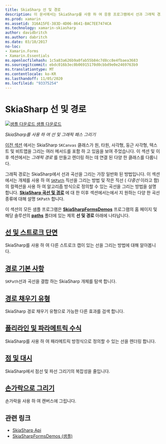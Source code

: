 ```yaml
---
title: SkiaSharp 선 및 경로
description: 이 문서에서는 SkiaSharp를 사용 하 여 응용 프로그램에서 선과 그래픽 경로를 그리는 방법을 설명 하 Xamarin.Forms 고 샘플 코드를 사용 하 여이를 보여 줍니다.
ms.prod: xamarin
ms.assetid: 316A15FE-383D-4D06-8641-BAC7EE7474CA
ms.technology: xamarin-skiasharp
author: davidbritch
ms.author: dabritch
ms.date: 03/10/2017
no-loc:
- Xamarin.Forms
- Xamarin.Essentials
ms.openlocfilehash: 1c5a83a626b9a0fab55b84c7d8cc8e4fbaea3683
ms.sourcegitcommit: ebdc016b3ec0b06915170d0cbbd9e0e2469763b9
ms.translationtype: MT
ms.contentlocale: ko-KR
ms.lasthandoff: 11/05/2020
ms.locfileid: "93375254"
---
```

# <a name="skiasharp-lines-and-paths"></a>SkiaSharp 선 및 경로

[![샘플 다운로드](~/media/shared/download.png) 샘플 다운로드](/samples/xamarin/xamarin-forms-samples/skiasharpforms-demos)

_SkiaSharp를 사용 하 여 선 및 그래픽 패스 그리기_

[이전 섹션](~/xamarin-forms/user-interface/graphics/skiasharp/basics/index.md) 에서는 SkiaSharp `SKCanvas` 클래스가 원, 타원, 사각형, 둥근 사각형, 텍스트 및 비트맵을 그리는 여러 메서드를 포함 하 고 있음을 보여 주었습니다. 이 섹션 및 이후 섹션에서는 *그래픽 경로* 를 만들고 렌더링 하는 데 연결 된 다양 한 클래스를 다룹니다.

그래픽 경로는 SkiaSharp에서 선과 곡선을 그리는 가장 일반화 된 방법입니다. 이 섹션에서는 개체를 사용 하 여 [`SKPath`](xref:SkiaSharp.SKPath) 직선을 그리는 방법 및 작은 직선 ( *다중선* 이라고 함)의 컬렉션을 사용 하 여 알고리즘 방식으로 정의할 수 있는 곡선을 그리는 방법을 설명 합니다. [**SkiaSharp 곡선 및 경로**](../curves/index.md) 에 대 한 이후 섹션에서는에서 지 원하는 다양 한 곡선 종류에 대해 설명 `SKPath` 합니다.

이 섹션의 모든 샘플 프로그램은 [**SkiaSharpFormsDemos**](/samples/xamarin/xamarin-forms-samples/skiasharpforms-demos) 프로그램의 홈 페이지 및 해당 솔루션의 [**paths**](https://github.com/xamarin/xamarin-forms-samples/tree/master/SkiaSharpForms/Demos/Demos/SkiaSharpFormsDemos/Paths) 폴더에 있는 제목 **선 및 경로** 아래에 나타납니다.

## <a name="lines-and-stroke-caps"></a>[선 및 스트로크 단면](lines.md)

SkiaSharp를 사용 하 여 다른 스트로크 캡이 있는 선을 그리는 방법에 대해 알아봅니다.

## <a name="path-basics"></a>[경로 기본 사항](paths.md)

`SKPath`선과 곡선을 결합 하는 SkiaSharp 개체를 탐색 합니다.

## <a name="the-path-fill-types"></a>[경로 채우기 유형](fill-types.md)

SkiaSharp 경로 채우기 유형으로 가능한 다른 효과를 검색 합니다.

## <a name="polylines-and-parametric-equations"></a>[폴리라인 및 파라메트릭 수식](polylines.md)

SkiaSharp를 사용 하 여 패라메트릭 방정식으로 정의할 수 있는 선을 렌더링 합니다.

## <a name="dots-and-dashes"></a>[점 및 대시](dots.md)

SkiaSharp에서 점선 및 파선 그리기의 복잡성을 줄입니다.

## <a name="finger-painting"></a>[손가락으로 그리기](finger-paint.md)

손가락을 사용 하 여 캔버스에 그립니다.

## <a name="related-links"></a>관련 링크

- [SkiaSharp Api](/dotnet/api/skiasharp)
- [SkiaSharpFormsDemos (샘플)](/samples/xamarin/xamarin-forms-samples/skiasharpforms-demos)